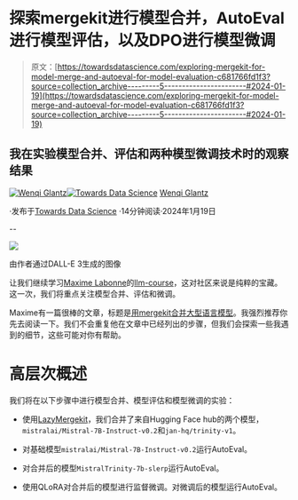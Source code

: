 # 探索mergekit进行模型合并，AutoEval进行模型评估，以及DPO进行模型微调

> 原文：[https://towardsdatascience.com/exploring-mergekit-for-model-merge-and-autoeval-for-model-evaluation-c681766fd1f3?source=collection_archive---------5-----------------------#2024-01-19](https://towardsdatascience.com/exploring-mergekit-for-model-merge-and-autoeval-for-model-evaluation-c681766fd1f3?source=collection_archive---------5-----------------------#2024-01-19)

## 我在实验模型合并、评估和两种模型微调技术时的观察结果

[](https://medium.com/@wenqiglantz?source=post_page---byline--c681766fd1f3--------------------------------)[![Wenqi Glantz](../Images/65b518863e01aaa48ecc6b8ac6d1be60.png)](https://medium.com/@wenqiglantz?source=post_page---byline--c681766fd1f3--------------------------------)[](https://towardsdatascience.com/?source=post_page---byline--c681766fd1f3--------------------------------)[![Towards Data Science](../Images/a6ff2676ffcc0c7aad8aaf1d79379785.png)](https://towardsdatascience.com/?source=post_page---byline--c681766fd1f3--------------------------------) [Wenqi Glantz](https://medium.com/@wenqiglantz?source=post_page---byline--c681766fd1f3--------------------------------)

·发布于[Towards Data Science](https://towardsdatascience.com/?source=post_page---byline--c681766fd1f3--------------------------------) ·14分钟阅读·2024年1月19日

--

![](../Images/fbfcc3ab489becdd52f76fbc342fc138.png)

由作者通过DALL-E 3生成的图像

让我们继续学习[Maxime Labonne](https://medium.com/u/dc89da634938?source=post_page---user_mention--c681766fd1f3--------------------------------)的[llm-course](https://github.com/mlabonne/llm-course)，这对社区来说是纯粹的宝藏。这一次，我们将重点关注模型合并、评估和微调。

Maxime有一篇很棒的文章，标题是[用mergekit合并大型语言模型](https://medium.com/towards-data-science/merge-large-language-models-with-mergekit-2118fb392b54)。我强烈推荐你先去阅读一下。我们不会重复他在文章中已经列出的步骤，但我们会探索一些我遇到的细节，这些可能对你有帮助。

# 高层次概述

我们将在以下步骤中进行模型合并、模型评估和模型微调的实验：

+   使用[LazyMergekit](https://colab.research.google.com/drive/1obulZ1ROXHjYLn6PPZJwRR6GzgQogxxb?usp=sharing)，我们合并了来自Hugging Face hub的两个模型，`mistralai/Mistral-7B-Instruct-v0.2`和`jan-hq/trinity-v1`。

+   对基础模型`mistralai/Mistral-7B-Instruct-v0.2`运行AutoEval。

+   对合并后的模型`MistralTrinity-7b-slerp`运行AutoEval。

+   使用QLoRA对合并后的模型进行监督微调。对微调后的模型运行AutoEval。

